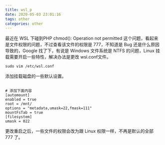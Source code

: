 ```yaml
---
title: wsl_p
date: 2020-05-03 23:01:16
tags: other
categories: other
---
```


最近在 WSL 下碰到PHP chmod(): Operation not permitted 这个问题，看起来是文件权限的问题，不过查看该文件的权限是 777，不知道是 Bug 还是什么原因导致的，Google 找了下，有说是 Windows 文件系统是 NTFS 的问题，Linux 挂载需要开启一些特性，解决办法是更改 wsl.conf文件。

```
sudo vim /etc/wsl.conf
```

添加挂载磁盘的一些默认设置。

```

# 添加下面内容
[automount]
enabled = true
root = /mnt/
options = "metadata,umask=22,fmask=111"
mountFsTab = true
[filesystem]
umask = 022

```
更改重启之后，一些文件的权限会改为跟 Linux 权限一样，不再是默认的全部 777 了。


<!--more-->


